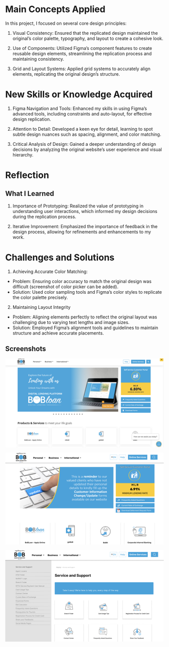# Main Concepts Applied

In this project, I focused on several core design principles:

1. Visual Consistency: Ensured that the replicated design maintained the original’s color palette, typography, and layout to create a cohesive look.

2. Use of Components: Utilized Figma’s component features to create reusable design elements, streamlining the replication process and maintaining consistency.

3. Grid and Layout Systems: Applied grid systems to accurately align elements, replicating the original design’s structure.


# New Skills or Knowledge Acquired

1. Figma Navigation and Tools: Enhanced my skills in using Figma’s advanced tools, including constraints and auto-layout, for effective design replication.

2. Attention to Detail: Developed a keen eye for detail, learning to spot subtle design nuances such as spacing, alignment, and color matching.

3. Critical Analysis of Design: Gained a deeper understanding of design decisions by analyzing the original website’s user experience and visual hierarchy.

# Reflection
## What I Learned

1. Importance of Prototyping: Realized the value of prototyping in understanding user interactions, which informed my design decisions during the replication process.

2. Iterative Improvement: Emphasized the importance of feedback in the design process, allowing for refinements and enhancements to my work.

# Challenges and Solutions

1. Achieving Accurate Color Matching:
* Problem: Ensuring color accuracy to match the original design was difficult (screenshot of color picker can be added).
* Solution: Used color sampling tools and Figma’s color styles to replicate the color palette precisely.

2. Maintaining Layout Integrity
* Problem: Aligning elements perfectly to reflect the original layout was challenging due to varying text lengths and image sizes.
* Solution: Employed Figma’s alignment tools and guidelines to maintain structure and achieve accurate placements.

## Screenshots

![1](1.png)

![2](2.png)

![3](3.png)

